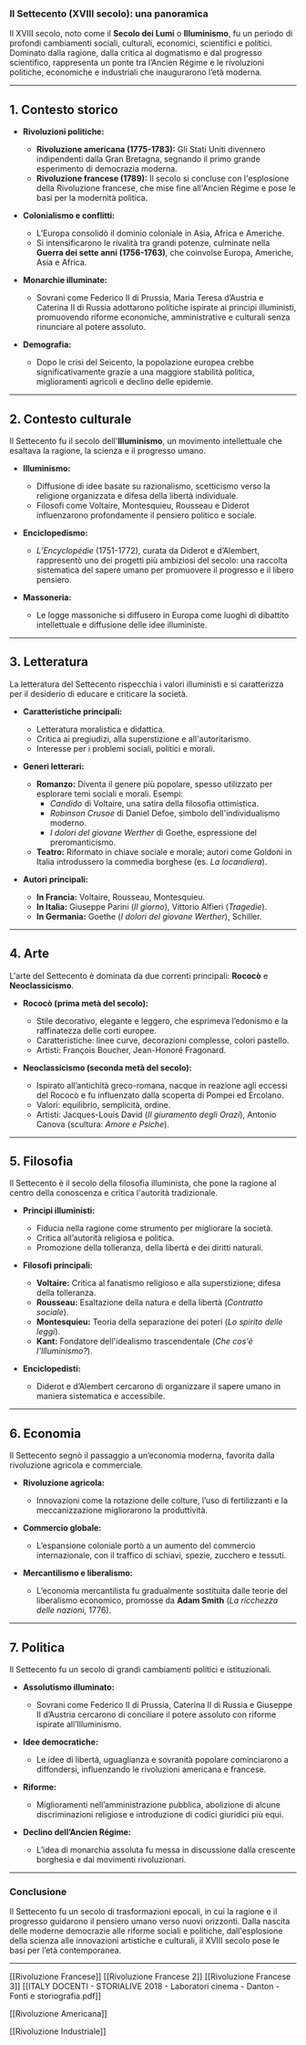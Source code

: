 ### **Il Settecento (XVIII secolo): una panoramica**

Il XVIII secolo, noto come il **Secolo dei Lumi** o **Illuminismo**, fu un periodo di profondi cambiamenti sociali, culturali, economici, scientifici e politici. Dominato dalla ragione, dalla critica al dogmatismo e dal progresso scientifico, rappresenta un ponte tra l’Ancien Régime e le rivoluzioni politiche, economiche e industriali che inaugurarono l’età moderna.

---

## **1. Contesto storico**

- **Rivoluzioni politiche:**
    
    - **Rivoluzione americana (1775-1783):** Gli Stati Uniti divennero indipendenti dalla Gran Bretagna, segnando il primo grande esperimento di democrazia moderna.
    - **Rivoluzione francese (1789):** Il secolo si concluse con l'esplosione della Rivoluzione francese, che mise fine all'Ancien Régime e pose le basi per la modernità politica.
- **Colonialismo e conflitti:**
    
    - L’Europa consolidò il dominio coloniale in Asia, Africa e Americhe.
    - Si intensificarono le rivalità tra grandi potenze, culminate nella **Guerra dei sette anni (1756-1763)**, che coinvolse Europa, Americhe, Asia e Africa.
- **Monarchie illuminate:**
    
    - Sovrani come Federico II di Prussia, Maria Teresa d’Austria e Caterina II di Russia adottarono politiche ispirate ai principi illuministi, promuovendo riforme economiche, amministrative e culturali senza rinunciare al potere assoluto.
- **Demografia:**
    
    - Dopo le crisi del Seicento, la popolazione europea crebbe significativamente grazie a una maggiore stabilità politica, miglioramenti agricoli e declino delle epidemie.

---

## **2. Contesto culturale**

Il Settecento fu il secolo dell'**Illuminismo**, un movimento intellettuale che esaltava la ragione, la scienza e il progresso umano.

- **Illuminismo:**
    
    - Diffusione di idee basate su razionalismo, scetticismo verso la religione organizzata e difesa della libertà individuale.
    - Filosofi come Voltaire, Montesquieu, Rousseau e Diderot influenzarono profondamente il pensiero politico e sociale.
- **Enciclopedismo:**
    
    - _L’Encyclopédie_ (1751-1772), curata da Diderot e d’Alembert, rappresentò uno dei progetti più ambiziosi del secolo: una raccolta sistematica del sapere umano per promuovere il progresso e il libero pensiero.
- **Massoneria:**
    
    - Le logge massoniche si diffusero in Europa come luoghi di dibattito intellettuale e diffusione delle idee illuministe.

---

## **3. Letteratura**

La letteratura del Settecento rispecchia i valori illuministi e si caratterizza per il desiderio di educare e criticare la società.

- **Caratteristiche principali:**
    
    - Letteratura moralistica e didattica.
    - Critica ai pregiudizi, alla superstizione e all'autoritarismo.
    - Interesse per i problemi sociali, politici e morali.
- **Generi letterari:**
    
    - **Romanzo:** Diventa il genere più popolare, spesso utilizzato per esplorare temi sociali e morali. Esempi:
        - _Candido_ di Voltaire, una satira della filosofia ottimistica.
        - _Robinson Crusoe_ di Daniel Defoe, simbolo dell'individualismo moderno.
        - _I dolori del giovane Werther_ di Goethe, espressione del preromanticismo.
    - **Teatro:** Riformato in chiave sociale e morale; autori come Goldoni in Italia introdussero la commedia borghese (es. _La locandiera_).
- **Autori principali:**
    
    - **In Francia:** Voltaire, Rousseau, Montesquieu.
    - **In Italia:** Giuseppe Parini (_Il giorno_), Vittorio Alfieri (_Tragedie_).
    - **In Germania:** Goethe (_I dolori del giovane Werther_), Schiller.

---

## **4. Arte**

L'arte del Settecento è dominata da due correnti principali: **Rococò** e **Neoclassicismo**.

- **Rococò (prima metà del secolo):**
    
    - Stile decorativo, elegante e leggero, che esprimeva l’edonismo e la raffinatezza delle corti europee.
    - Caratteristiche: linee curve, decorazioni complesse, colori pastello.
    - Artisti: François Boucher, Jean-Honoré Fragonard.
- **Neoclassicismo (seconda metà del secolo):**
    
    - Ispirato all’antichità greco-romana, nacque in reazione agli eccessi del Rococò e fu influenzato dalla scoperta di Pompei ed Ercolano.
    - Valori: equilibrio, semplicità, ordine.
    - Artisti: Jacques-Louis David (_Il giuramento degli Orazi_), Antonio Canova (scultura: _Amore e Psiche_).

---

## **5. Filosofia**

Il Settecento è il secolo della filosofia illuminista, che pone la ragione al centro della conoscenza e critica l'autorità tradizionale.

- **Principi illuministi:**
    
    - Fiducia nella ragione come strumento per migliorare la società.
    - Critica all’autorità religiosa e politica.
    - Promozione della tolleranza, della libertà e dei diritti naturali.
- **Filosofi principali:**
    
    - **Voltaire:** Critica al fanatismo religioso e alla superstizione; difesa della tolleranza.
    - **Rousseau:** Esaltazione della natura e della libertà (_Contratto sociale_).
    - **Montesquieu:** Teoria della separazione dei poteri (_Lo spirito delle leggi_).
    - **Kant:** Fondatore dell'idealismo trascendentale (_Che cos'è l'Illuminismo?_).
- **Enciclopedisti:**
    
    - Diderot e d’Alembert cercarono di organizzare il sapere umano in maniera sistematica e accessibile.

---

## **6. Economia**

Il Settecento segnò il passaggio a un’economia moderna, favorita dalla rivoluzione agricola e commerciale.

- **Rivoluzione agricola:**
    
    - Innovazioni come la rotazione delle colture, l’uso di fertilizzanti e la meccanizzazione migliorarono la produttività.
- **Commercio globale:**
    
    - L’espansione coloniale portò a un aumento del commercio internazionale, con il traffico di schiavi, spezie, zucchero e tessuti.
- **Mercantilismo e liberalismo:**
    
    - L’economia mercantilista fu gradualmente sostituita dalle teorie del liberalismo economico, promosse da **Adam Smith** (_La ricchezza delle nazioni_, 1776).

---

## **7. Politica**

Il Settecento fu un secolo di grandi cambiamenti politici e istituzionali.

- **Assolutismo illuminato:**
    
    - Sovrani come Federico II di Prussia, Caterina II di Russia e Giuseppe II d’Austria cercarono di conciliare il potere assoluto con riforme ispirate all’Illuminismo.
- **Idee democratiche:**
    
    - Le idee di libertà, uguaglianza e sovranità popolare cominciarono a diffondersi, influenzando le rivoluzioni americana e francese.
- **Riforme:**
    
    - Miglioramenti nell’amministrazione pubblica, abolizione di alcune discriminazioni religiose e introduzione di codici giuridici più equi.
- **Declino dell’Ancien Régime:**
    
    - L’idea di monarchia assoluta fu messa in discussione dalla crescente borghesia e dai movimenti rivoluzionari.

---

### **Conclusione**

Il Settecento fu un secolo di trasformazioni epocali, in cui la ragione e il progresso guidarono il pensiero umano verso nuovi orizzonti. Dalla nascita delle moderne democrazie alle riforme sociali e politiche, dall'esplosione della scienza alle innovazioni artistiche e culturali, il XVIII secolo pose le basi per l’età contemporanea.

---
[[Rivoluzione Francese]]
[[Rivoluzione Francese 2]]
[[Rivoluzione Francese 3]]
[[ITALY DOCENTI - STORIALIVE 2018 - Laboratori cinema - Danton - Fonti e storiografia.pdf]]

[[Rivoluzione Americana]]

[[Rivoluzione Industriale]]